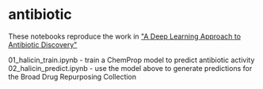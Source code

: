 # antibiotic
These notebooks reproduce the work in ["A Deep Learning Approach to Antibiotic Discovery"](https://www.sciencedirect.com/science/article/pii/S0092867420301021)

01_halicin_train.ipynb - train a ChemProp model to predict antibiotic activity
02_halicin_predict.ipynb - use the model above to generate predictions for the Broad Drug Repurposing Collection

